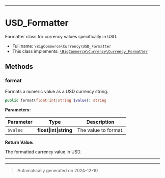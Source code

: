 ***

# USD_Formatter

Formatter class for currency values specifically in USD.



* Full name: `\BigCommerce\Currency\USD_Formatter`
* This class implements:
[`\BigCommerce\Currency\Currency_Formatter`](./Currency_Formatter.md)




## Methods


### format

Formats a numeric value as a USD currency string.

```php
public format(float|int|string $value): string
```








**Parameters:**

| Parameter | Type | Description |
|-----------|------|-------------|
| `$value` | **float&#124;int&#124;string** | The value to format. |


**Return Value:**

The formatted currency value in USD.




***


***
> Automatically generated on 2024-12-10
